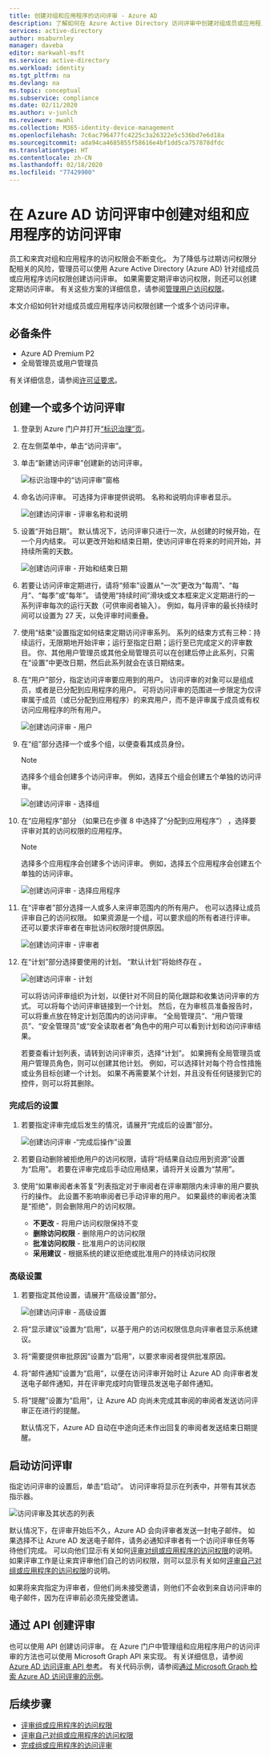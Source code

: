 ```yaml
---
title: 创建对组和应用程序的访问评审 - Azure AD
description: 了解如何在 Azure Active Directory 访问评审中创建对组成员或应用程序访问的访问评审。
services: active-directory
author: msaburnley
manager: daveba
editor: markwahl-msft
ms.service: active-directory
ms.workload: identity
ms.tgt_pltfrm: na
ms.devlang: na
ms.topic: conceptual
ms.subservice: compliance
ms.date: 02/11/2020
ms.author: v-junlch
ms.reviewer: mwahl
ms.collection: M365-identity-device-management
ms.openlocfilehash: 7c6ac796477fc4225c3a26322e5c536bd7e6d18a
ms.sourcegitcommit: ada94ca4685855f58616e4bf1dd5ca757878dfdc
ms.translationtype: HT
ms.contentlocale: zh-CN
ms.lasthandoff: 02/18/2020
ms.locfileid: "77429900"
---
```

# <a name="create-an-access-review-of-groups-and-applications-in-azure-ad-access-reviews"></a>在 Azure AD 访问评审中创建对组和应用程序的访问评审

员工和来宾对组和应用程序的访问权限会不断变化。 为了降低与过期访问权限分配相关的风险，管理员可以使用 Azure Active Directory (Azure AD) 针对组成员或应用程序访问权限创建访问评审。 如果需要定期评审访问权限，则还可以创建定期访问评审。 有关这些方案的详细信息，请参阅[管理用户访问权限](manage-user-access-with-access-reviews.md)。

本文介绍如何针对组成员或应用程序访问权限创建一个或多个访问评审。

## <a name="prerequisites"></a>必备条件

- Azure AD Premium P2
- 全局管理员或用户管理员

有关详细信息，请参阅[许可证要求](access-reviews-overview.md#license-requirements)。

## <a name="create-one-or-more-access-reviews"></a>创建一个或多个访问评审

1. 登录到 Azure 门户并打开[“标识治理”页](https://portal.azure.cn/#blade/Microsoft_AAD_ERM/DashboardBlade/)。

1. 在左侧菜单中，单击“访问评审”。 

1. 单击“新建访问评审”创建新的访问评审。 

    ![标识治理中的“访问评审”窗格](./media/create-access-review/access-reviews.png)

1. 命名访问评审。 可选择为评审提供说明。 名称和说明向评审者显示。

    ![创建访问评审 - 评审名称和说明](./media/create-access-review/name-description.png)

1. 设置“开始日期”。  默认情况下，访问评审只进行一次，从创建的时候开始，在一个月内结束。 可以更改开始和结束日期，使访问评审在将来的时间开始，并持续所需的天数。

    ![创建访问评审 - 开始和结束日期](./media/create-access-review/start-end-dates.png)

1. 若要让访问评审定期进行，请将“频率”设置从“一次”更改为“每周”、“每月”、“每季”或“每年”。       请使用“持续时间”滑块或文本框来定义定期进行的一系列评审每次的运行天数（可供审阅者输入）。  例如，每月评审的最长持续时间可以设置为 27 天，以免评审时间重叠。

1. 使用“结束”设置指定如何结束定期访问评审系列。  系列的结束方式有三种：持续运行，无限期地开始评审；运行至指定日期；运行至已完成定义的评审数目。 你、其他用户管理员或其他全局管理员可以在创建后停止此系列，只需在“设置”中更改日期，然后此系列就会在该日期结束。 

1. 在“用户”部分，指定访问评审要应用到的用户。  访问评审的对象可以是组成员，或者是已分配到应用程序的用户。 可将访问评审的范围进一步限定为仅评审属于成员（或已分配到应用程序）的来宾用户，而不是评审属于成员或有权访问应用程序的所有用户。

    ![创建访问评审 - 用户](./media/create-access-review/users.png)

1. 在“组”部分选择一个或多个组，以便查看其成员身份。 

    > [!NOTE]
    > 选择多个组会创建多个访问评审。 例如，选择五个组会创建五个单独的访问评审。
    
    ![创建访问评审 - 选择组](./media/create-access-review/select-group.png)

1. 在“应用程序”部分  （如果已在步骤 8 中选择了“分配到应用程序”）  ，选择要评审对其的访问权限的应用程序。

    > [!NOTE]
    > 选择多个应用程序会创建多个访问评审。 例如，选择五个应用程序会创建五个单独的访问评审。
    
    ![创建访问评审 - 选择应用程序](./media/create-access-review/select-application.png)

1. 在“评审者”部分选择一人或多人来评审范围内的所有用户。  也可以选择让成员评审自己的访问权限。 如果资源是一个组，可以要求组的所有者进行评审。 还可以要求评审者在审批访问权限时提供原因。

    ![创建访问评审 - 评审者](./media/create-access-review/reviewers.png)

1. 在“计划”部分选择要使用的计划。  “默认计划”将始终存在  。

    ![创建访问评审 - 计划](./media/create-access-review/programs.png)

    可以将访问评审组织为计划，以便针对不同目的简化跟踪和收集访问评审的方式。 可以将每个访问评审链接到一个计划。 然后，在为审核员准备报告时，可以将重点放在特定计划范围内的访问评审。 “全局管理员”、“用户管理员”、“安全管理员”或“安全读取者者”角色中的用户可以看到计划和访问评审结果。

    若要查看计划列表，请转到访问评审页，选择“计划”。  如果拥有全局管理员或用户管理员角色，则可以创建其他计划。 例如，可以选择针对每个符合性措施或业务目标创建一个计划。 如果不再需要某个计划，并且没有任何链接到它的控件，则可以将其删除。

### <a name="upon-completion-settings"></a>完成后的设置

1. 若要指定评审完成后发生的情况，请展开“完成后的设置”部分。 

    ![创建访问评审 -“完成后操作”设置](./media/create-access-review/upon-completion-settings.png)

1. 若要自动删除被拒绝用户的访问权限，请将“将结果自动应用到资源”设置为“启用”。   若要在评审完成后手动应用结果，请将开关设置为“禁用”。 

1. 使用“如果审阅者未答复”列表指定对于审阅者在评审期限内未评审的用户要执行的操作。  此设置不影响审阅者已手动评审的用户。 如果最终的审阅者决策是“拒绝”，则会删除用户的访问权限。

    - **不更改** - 将用户访问权限保持不变
    - **删除访问权限** - 删除用户的访问权限
    - **批准访问权限** - 批准用户的访问权限
    - **采用建议** - 根据系统的建议拒绝或批准用户的持续访问权限

### <a name="advanced-settings"></a>高级设置

1. 若要指定其他设置，请展开“高级设置”部分。 

    ![创建访问评审 - 高级设置](./media/create-access-review/advanced-settings.png)

1. 将“显示建议”设置为“启用”，以基于用户的访问权限信息向评审者显示系统建议。  

1. 将“需要提供审批原因”设置为“启用”，以要求审阅者提供批准原因。  

1. 将“邮件通知”设置为“启用”，以便在访问评审开始时让 Azure AD 向评审者发送电子邮件通知，并在评审完成时向管理员发送电子邮件通知。  

1. 将“提醒”设置为“启用”，让 Azure AD 向尚未完成其审阅的审阅者发送访问评审正在进行的提醒。  

    默认情况下，Azure AD 自动在中途向还未作出回复的审阅者发送结束日期提醒。

## <a name="start-the-access-review"></a>启动访问评审

指定访问评审的设置后，单击“启动”。  访问评审将显示在列表中，并带有其状态指示器。

![访问评审及其状态的列表](./media/create-access-review/access-reviews-list.png)

默认情况下，在评审开始后不久，Azure AD 会向评审者发送一封电子邮件。 如果选择不让 Azure AD 发送电子邮件，请务必通知评审者有一个访问评审任务等待他们完成。 可以向他们显示有关如何[评审对组或应用程序的访问权限](perform-access-review.md)的说明。 如果评审工作是让来宾评审他们自己的访问权限，则可以显示有关如何[评审自己对组或应用程序的访问权限](review-your-access.md)的说明。

如果将来宾指定为评审者，但他们尚未接受邀请，则他们不会收到来自访问评审的电子邮件，因为在评审前必须先接受邀请。

## <a name="create-reviews-via-apis"></a>通过 API 创建评审

也可以使用 API 创建访问评审。 在 Azure 门户中管理组和应用程序用户的访问评审的方法也可以使用 Microsoft Graph API 来实现。 有关详细信息，请参阅 [Azure AD 访问评审 API 参考](https://docs.microsoft.com/graph/api/resources/accessreviews-root?view=graph-rest-beta)。 有关代码示例，请参阅[通过 Microsoft Graph 检索 Azure AD 访问评审的示例](https://techcommunity.microsoft.com/t5/Azure-Active-Directory/Example-of-retrieving-Azure-AD-access-reviews-via-Microsoft/m-p/236096)。

## <a name="next-steps"></a>后续步骤

- [评审组或应用程序的访问权限](perform-access-review.md)
- [评审自己对组或应用程序的访问权限](review-your-access.md)
- [完成组或应用程序的访问评审](complete-access-review.md)

